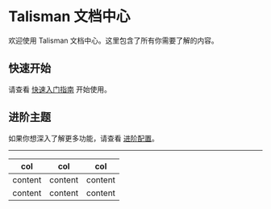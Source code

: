 # Talisman 文档中心

欢迎使用 Talisman 文档中心。这里包含了所有你需要了解的内容。

## 快速开始

请查看 [快速入门指南](getting-started/quick-start.md) 开始使用。

## 进阶主题

如果你想深入了解更多功能，请查看 [进阶配置](advanced/configuration.md)。

---
| col | col | col |
| - | - | - |
| content | content | content |
| content | content | content |